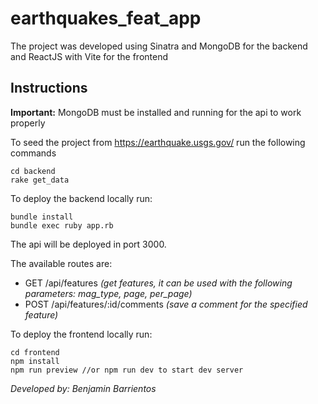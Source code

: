 # earthquakes_feat_app
The project was developed using Sinatra and MongoDB for the backend and ReactJS with Vite for the frontend

## Instructions
**Important:** MongoDB must be installed and running for the api to work properly

To seed the project from https://earthquake.usgs.gov/ run the following commands

```
cd backend
rake get_data
```

To deploy the backend locally run:

```
bundle install
bundle exec ruby app.rb 
```

The api will be deployed in port 3000.


The available routes are:
- GET /api/features _(get features, it can be used with the following parameters: mag_type, page, per_page)_
- POST /api/features/:id/comments _(save a comment for the specified feature)_

To deploy the frontend locally run: 
```
cd frontend
npm install
npm run preview //or npm run dev to start dev server
```

_Developed by: Benjamin Barrientos_
 
